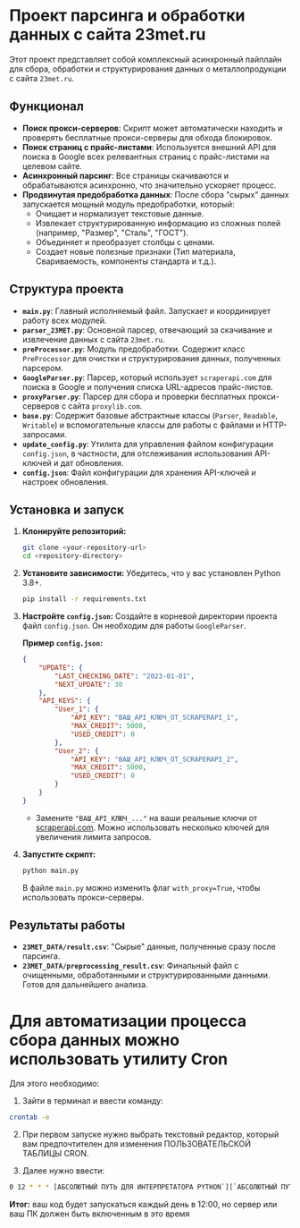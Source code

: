 # Проект парсинга и обработки данных с сайта 23met.ru

Этот проект представляет собой комплексный асинхронный пайплайн для сбора, обработки и структурирования данных о металлопродукции с сайта `23met.ru`.

## Функционал

- **Поиск прокси-серверов**: Скрипт может автоматически находить и проверять бесплатные прокси-серверы для обхода блокировок.
- **Поиск страниц с прайс-листами**: Используется внешний API для поиска в Google всех релевантных страниц с прайс-листами на целевом сайте.
- **Асинхронный парсинг**: Все страницы скачиваются и обрабатываются асинхронно, что значительно ускоряет процесс.
- **Продвинутая предобработка данных**: После сбора "сырых" данных запускается мощный модуль предобработки, который:
  - Очищает и нормализует текстовые данные.
  - Извлекает структурированную информацию из сложных полей (например, "Размер", "Сталь", "ГОСТ").
  - Объединяет и преобразует столбцы с ценами.
  - Создает новые полезные признаки (Тип материала, Свариваемость, компоненты стандарта и т.д.).

## Структура проекта

- **`main.py`**: Главный исполняемый файл. Запускает и координирует работу всех модулей.
- **`parser_23MET.py`**: Основной парсер, отвечающий за скачивание и извлечение данных с сайта `23met.ru`.
- **`preProcessor.py`**: Модуль предобработки. Содержит класс `PreProcessor` для очистки и структурирования данных, полученных парсером.
- **`GoogleParser.py`**: Парсер, который использует `scraperapi.com` для поиска в Google и получения списка URL-адресов прайс-листов.
- **`proxyParser.py`**: Парсер для сбора и проверки бесплатных прокси-серверов с сайта `proxylib.com`.
- **`base.py`**: Содержит базовые абстрактные классы (`Parser`, `Readable`, `Writable`) и вспомогательные классы для работы с файлами и HTTP-запросами.
- **`update_config.py`**: Утилита для управления файлом конфигурации `config.json`, в частности, для отслеживания использования API-ключей и дат обновления.
- **`config.json`**: Файл конфигурации для хранения API-ключей и настроек обновления.

## Установка и запуск

1.  **Клонируйте репозиторий:**
    ```bash
    git clone <your-repository-url>
    cd <repository-directory>
    ```

2.  **Установите зависимости:**
    Убедитесь, что у вас установлен Python 3.8+.
    ```bash
    pip install -r requirements.txt
    ```

3.  **Настройте `config.json`:**
    Создайте в корневой директории проекта файл `config.json`. Он необходим для работы `GoogleParser`.

    **Пример `config.json`:**
    ```json
    {
        "UPDATE": {
            "LAST_CHECKING_DATE": "2023-01-01",
            "NEXT_UPDATE": 30
        },
        "API_KEYS": {
            "User_1": {
                "API_KEY": "ВАШ_API_КЛЮЧ_ОТ_SCRAPERAPI_1",
                "MAX_CREDIT": 5000,
                "USED_CREDIT": 0
            },
            "User_2": {
                "API_KEY": "ВАШ_API_КЛЮЧ_ОТ_SCRAPERAPI_2",
                "MAX_CREDIT": 5000,
                "USED_CREDIT": 0
            }
        }
    }
    ```
    - Замените `"ВАШ_API_КЛЮЧ_..."` на ваши реальные ключи от [scraperapi.com](https://www.scraperapi.com/). Можно использовать несколько ключей для увеличения лимита запросов.

4.  **Запустите скрипт:**
    ```bash
    python main.py
    ```
    В файле `main.py` можно изменить флаг `with_proxy=True`, чтобы использовать прокси-серверы.

## Результаты работы

- **`23MET_DATA/result.csv`**: "Сырые" данные, полученные сразу после парсинга.
- **`23MET_DATA/preprocessing_result.csv`**: Финальный файл с очищенными, обработанными и структурированными данными. Готов для дальнейшего анализа.


# Для автоматизации процесса сбора данных можно использовать утилиту Cron

Для этого необходимо:

1) Зайти в терминал и ввести команду: 

```bash
crontab -e
```

2) При первом запуске нужно выбрать текстовый редактор, который вам предпочтителен для изменения ПОЛЬЗОВАТЕЛЬСКОЙ ТАБЛИЦЫ CRON.

3) Далее нужно ввести:

```bash
0 12 * * * [АБСОЛЮТНЫЙ ПУТЬ ДЛЯ ИНТЕРПРЕТАТОРА PYTHON`][`АБСОЛЮТНЫЙ ПУТЬ ДО main.py СКЛОНИРОВАННОГО РЕПОЗИТОРИЯ НА ВАШЕМ ХОСТЕ`] >> [`АБСОЛЮТНЫЙ ПУТЬ ДО cron.log СКЛОНИРОВАННОГО РЕПОЗИТОРИЯ НА ВАШЕМ ХОСТЕ`] 2>&1
```

**Итог:** ваш код будет запускаться каждый день в 12:00, но сервер или ваш ПК должен быть включенным в это время
